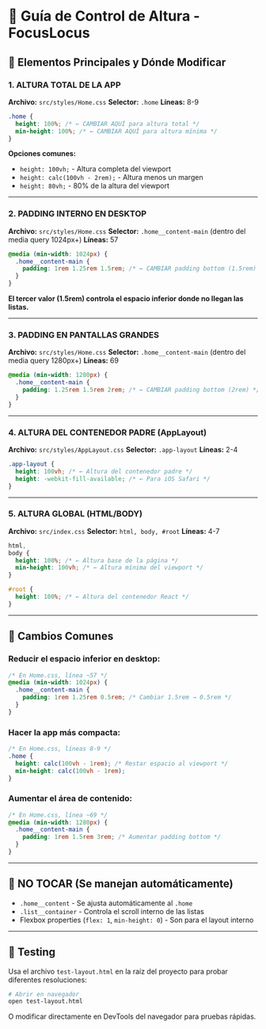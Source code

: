 # 📐 Guía de Control de Altura - FocusLocus

## 🎯 Elementos Principales y Dónde Modificar

### 1. **ALTURA TOTAL DE LA APP**

**Archivo:** `src/styles/Home.css`
**Selector:** `.home`
**Líneas:** 8-9

```css
.home {
  height: 100%; /* ← CAMBIAR AQUÍ para altura total */
  min-height: 100%; /* ← CAMBIAR AQUÍ para altura mínima */
}
```

**Opciones comunes:**

- `height: 100vh;` - Altura completa del viewport
- `height: calc(100vh - 2rem);` - Altura menos un margen
- `height: 80vh;` - 80% de la altura del viewport

---

### 2. **PADDING INTERNO EN DESKTOP**

**Archivo:** `src/styles/Home.css`
**Selector:** `.home__content-main` (dentro del media query 1024px+)
**Líneas:** 57

```css
@media (min-width: 1024px) {
  .home__content-main {
    padding: 1rem 1.25rem 1.5rem; /* ← CAMBIAR padding bottom (1.5rem) */
  }
}
```

**El tercer valor (1.5rem) controla el espacio inferior donde no llegan las listas.**

---

### 3. **PADDING EN PANTALLAS GRANDES**

**Archivo:** `src/styles/Home.css`
**Selector:** `.home__content-main` (dentro del media query 1280px+)
**Líneas:** 69

```css
@media (min-width: 1280px) {
  .home__content-main {
    padding: 1.25rem 1.5rem 2rem; /* ← CAMBIAR padding bottom (2rem) */
  }
}
```

---

### 4. **ALTURA DEL CONTENEDOR PADRE (AppLayout)**

**Archivo:** `src/styles/AppLayout.css`
**Selector:** `.app-layout`
**Líneas:** 2-4

```css
.app-layout {
  height: 100vh; /* ← Altura del contenedor padre */
  height: -webkit-fill-available; /* ← Para iOS Safari */
}
```

---

### 5. **ALTURA GLOBAL (HTML/BODY)**

**Archivo:** `src/index.css`
**Selector:** `html, body, #root`
**Líneas:** 4-7

```css
html,
body {
  height: 100%; /* ← Altura base de la página */
  min-height: 100vh; /* ← Altura mínima del viewport */
}

#root {
  height: 100%; /* ← Altura del contenedor React */
}
```

---

## 🔧 Cambios Comunes

### Reducir el espacio inferior en desktop:

```css
/* En Home.css, línea ~57 */
@media (min-width: 1024px) {
  .home__content-main {
    padding: 1rem 1.25rem 0.5rem; /* Cambiar 1.5rem → 0.5rem */
  }
}
```

### Hacer la app más compacta:

```css
/* En Home.css, líneas 8-9 */
.home {
  height: calc(100vh - 1rem); /* Restar espacio al viewport */
  min-height: calc(100vh - 1rem);
}
```

### Aumentar el área de contenido:

```css
/* En Home.css, línea ~69 */
@media (min-width: 1280px) {
  .home__content-main {
    padding: 1rem 1.5rem 3rem; /* Aumentar padding bottom */
  }
}
```

---

## 🚫 **NO TOCAR** (Se manejan automáticamente)

- `.home__content` - Se ajusta automáticamente al `.home`
- `.list__container` - Controla el scroll interno de las listas
- Flexbox properties (`flex: 1`, `min-height: 0`) - Son para el layout interno

---

## 🧪 Testing

Usa el archivo `test-layout.html` en la raíz del proyecto para probar diferentes resoluciones:

```bash
# Abrir en navegador
open test-layout.html
```

O modificar directamente en DevTools del navegador para pruebas rápidas.
